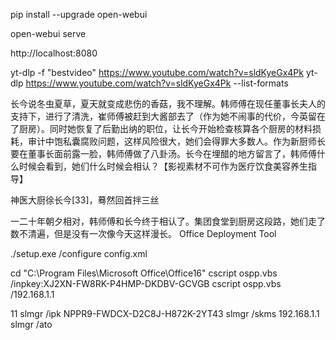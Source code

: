 
pip install --upgrade open-webui 

open-webui serve

http://localhost:8080







yt-dlp -f "bestvideo" https://www.youtube.com/watch?v=sldKyeGx4Pk
yt-dlp https://www.youtube.com/watch?v=sldKyeGx4Pk --list-formats




长今说冬虫夏草，夏天就变成悲伤的香菇，我不理解。韩师傅在现任董事长夫人的支持下，进行了清洗，崔师傅被赶到大酱部去了（作为她不闹事的代价，今英留在了厨房）。同时她恢复了后勤出纳的职位，让长今开始检查核算各个厨房的材料损耗，审计中饱私囊腐败问题，这样风险很大，她们会得罪大多数人。作为新厨师长要在董事长面前露一脸，韩师傅做了八卦汤。长今在埋醋的地方留言了，韩师傅什么时候会看到，她们什么时候会相认？【影视素材不可作为医疗饮食美容养生指导】


神医大厨徐长今[33]，蓦然回首拌三丝

一二十年朝夕相对，韩师傅和长今终于相认了。集团食堂到厨房这段路，她们走了数不清遍，但是没有一次像今天这样漫长。
Office Deployment Tool

<Configuration>
  <Add OfficeClientEdition="64" Channel="PerpetualVL2024">
    <Product ID="ProPlus2024Volume">
      <Language ID="zh-cn" />
      <ExcludeApp ID="Access" />
      <ExcludeApp ID="Publisher" />
      <ExcludeApp ID="Outlook" />
      <ExcludeApp ID="OneNote" />
      <ExcludeApp ID="Groove" />
      <ExcludeApp ID="Lync" />
      <ExcludeApp ID="Teams" />
      <ExcludeApp ID="OneDrive" />
      <ExcludeApp ID="Project" />
      <ExcludeApp ID="Visio" />
    </Product>
  </Add>
  <RemoveMSI />
  <Display Level="None" AcceptEULA="TRUE" />
</Configuration>

./setup.exe /configure config.xml

cd "C:\Program Files\Microsoft Office\Office16"
cscript ospp.vbs /inpkey:XJ2XN-FW8RK-P4HMP-DKDBV-GCVGB
cscript ospp.vbs /192.168.1.1


11 
slmgr /ipk NPPR9-FWDCX-D2C8J-H872K-2YT43
slmgr /skms 192.168.1.1
slmgr /ato